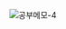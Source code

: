 ![공부메모-4](https://user-images.githubusercontent.com/37287788/135083618-561e2143-9103-47a4-92f0-2a6165a6aa57.jpg)
